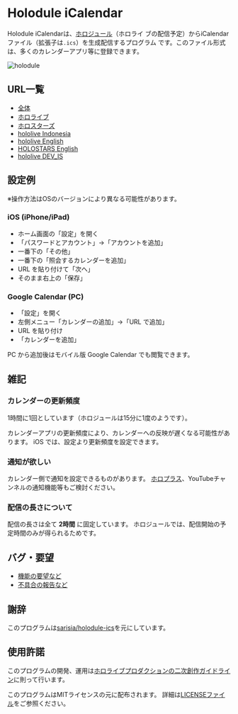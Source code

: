 # Holodule iCalendar

Holodule iCalendarは、[ホロジュール](https://schedule.hololive.tv/)（ホロライ
ブの配信予定）からiCalendarファイル（拡張子は`.ics`）を生成配信するプログラム
です。このファイル形式は、多くのカレンダーアプリ等に登録できます。

![holodule](https://user-images.githubusercontent.com/33576079/76172492-00a80e80-61da-11ea-9590-a6bcc4a4982d.png)

## URL一覧

* [全体](https://gemmaro.github.io/holodule-ics/holodule-all.ics)
* [ホロライブ](https://gemmaro.github.io/holodule-ics/holodule-hololive.ics)
* [ホロスターズ](https://gemmaro.github.io/holodule-ics/holodule-holostars.ics)
* [hololive Indonesia](https://gemmaro.github.io/holodule-ics/holodule-indonesia.ics)
* [hololive English](https://gemmaro.github.io/holodule-ics/holodule-english.ics)
* [HOLOSTARS English](https://gemmaro.github.io/holodule-ics/holodule-holostars_english.ics)
* [hololive DEV\_IS](https://gemmaro.github.io/holodule-ics/holodule-dev_is.ics)

## 設定例

※操作方法はOSのバージョンにより異なる可能性があります。

### iOS (iPhone/iPad)

* ホーム画面の「設定」を開く
* 「パスワードとアカウント」→「アカウントを追加」
* 一番下の「その他」
* 一番下の「照会するカレンダーを追加」
* URL を貼り付けて「次へ」
* そのまま右上の「保存」

### Google Calendar (PC)

* 「設定」を開く
* 左側メニュー「カレンダーの追加」→「URL で追加」
* URL を貼り付け
* 「カレンダーを追加」

PC から追加後はモバイル版 Google Calendar でも閲覧できます。

## 雑記

### カレンダーの更新頻度

1時間に1回としています（ホロジュールは15分に1度のようです）。

カレンダーアプリの更新頻度により、カレンダーへの反映が遅くなる可能性があります。
iOS では、設定より更新頻度を設定できます。

### 通知が欲しい

カレンダー側で通知を設定できるものがあります。
[ホロプラス](https://www.holoplus.com/)、YouTubeチャンネルの通知機能等もご検討ください。

### 配信の長さについて

配信の長さは全て **2時間** に固定しています。
ホロジュールでは、配信開始の予定時間のみが得られるためです。

## バグ・要望

* [機能の要望など](https://github.com/gemmaro/holodule-ics/discussions)
* [不具合の報告など](https://github.com/gemmaro/holodule-ics/issues)

## 謝辞

このプログラムは[sarisia/holodule-ics](https://github.com/sarisia/holodule-ics)を元にしています。

## 使用許諾

このプログラムの開発、運用は[ホロライブプロダクションの二次創作ガイドライン](https://hololivepro.com/terms/ "hololive")に則って行います。

このプログラムはMITライセンスの元に配布されます。
詳細は[LICENSEファイル](LICENSE)をご参照ください。
